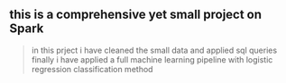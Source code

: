 ## this is a comprehensive yet small project on Spark

> in this prject i have cleaned the small data 
and applied sql queries 
finally i have applied a full machine learning pipeline 
with logistic regression classification method

